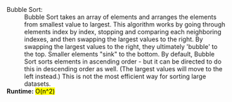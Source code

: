 <dl>
<dt>Bubble Sort: </dt>
<dd>Bubble Sort takes an array of elements and arranges the elements from smallest value to largest. 
This algorithm works by going through elements index by index, stopping and comparing each neighboring indexes, and then swapping the largest values to the right. 
By swapping the largest values to the right, they ultimately 'bubble' to the top.
Smaller elements "sink" to the bottom. 
By default, Bubble Sort sorts elements in ascending order - but it can be directed to do this in descending order as well. (The largest values will move to the left instead.)
This is not the most efficient way for sorting large datasets.<br />
</dd>
 <b> Runtime:</b> <mark>O(n^2)</mark>
</dl>
